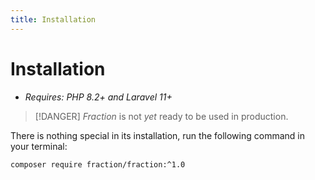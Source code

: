 ```yaml
---
title: Installation
---
```


# Installation

- _Requires: PHP 8.2+ and Laravel 11+_

> [!DANGER]
> _Fraction_ is not _yet_ ready to be used in production.

There is nothing special in its installation, run the following command in your terminal:

```bash
composer require fraction/fraction:^1.0
```
